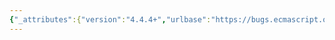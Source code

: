 ```yaml
---
{"_attributes":{"version":"4.4.4+","urlbase":"https://bugs.ecmascript.org/","maintainer":"dherman@mozilla.com"},"bug":{"bug_id":2452,"creation_ts":"2014-01-27 07:48:00 -0800","short_desc":"26.3.5.2.1 %LoaderIteratorPrototype%.next( ): Move step 5 after step 8","delta_ts":"2015-03-16 14:44:40 -0700","product":"Draft for 6th Edition","component":"deferred features","version":"Rev 22: January 20, 2014 Draft","rep_platform":"All","op_sys":"All","bug_status":"RESOLVED","resolution":"WONTFIX","priority":"Normal","bug_severity":"normal","everconfirmed":true,"reporter":{"uid":"andrebargull","name":"André Bargull"},"assigned_to":{"uid":"allen","name":"Allen Wirfs-Brock"},"cc":["dherman","jorendorff","samth"],"long_desc":[{"commentid":7021,"comment_count":0,"who":{"uid":"andrebargull","name":"André Bargull"},"bug_when":"2014-01-27 07:48:50 -0800","thetext":"26.3.5.2.1 %LoaderIteratorPrototype%.next( ):\n\nIf the iterator has been exhausted, `m` is `undefined`, so it is not possible to retrieve the [[LoaderRecord]] value in step 4. Instead move step 4 after step 8."},{"commentid":13782,"comment_count":1,"who":{"uid":"allen","name":"Allen Wirfs-Brock"},"bug_when":"2015-03-16 14:44:40 -0700","thetext":"concerns old module spec."}]}}
---
```

